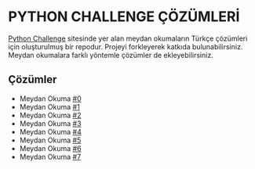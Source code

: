 # PYTHON CHALLENGE ÇÖZÜMLERİ
[Python Challenge](http://www.pythonchallenge.com) sitesinde yer alan meydan okumaların Türkçe çözümleri için oluşturulmuş bir repodur. Projeyi forkleyerek katkıda bulunabilirsiniz. Meydan okumalara farklı yöntemle çözümler de ekleyebilirsiniz.

## Çözümler
* Meydan Okuma [#0](cozumler/0.md)
* Meydan Okuma [#1](cozumler/1.md)
* Meydan Okuma [#2](cozumler/2.md)
* Meydan Okuma [#3](cozumler/3.md)
* Meydan Okuma [#4](cozumler/4.md)
* Meydan Okuma [#5](cozumler/5.md)
* Meydan Okuma [#6](cozumler/6.md)
* Meydan Okuma [#7](cozumler/7.md)